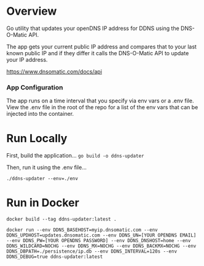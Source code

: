 # Overview

Go utility that updates your openDNS IP address for DDNS using the DNS-O-Matic API. 

The app gets your current public IP address and compares that to your last known public IP and if they differ it calls the DNS-O-Matic API to update your IP address. 

https://www.dnsomatic.com/docs/api

### App Configuration

The app runs on a time interval that you specify via env vars or a .env file. View the .env file in the root of the repo for a list of the env vars that can be injected into the container. 

# Run Locally

First, build the application...
```go build -o ddns-updater```

Then, run it using the .env file...

```./ddns-updater --env=./env```

# Run in Docker

```docker build --tag ddns-updater:latest .```

```docker run --env DDNS_BASEHOST=myip.dnsomatic.com --env DDNS_UPDHOST=updates.dnsomatic.com --env DDNS_UN=[YOUR OPENDNS EMAIL] --env DDNS_PW=[YOUR OPENDNS PASSWORD] --env DDNS_DNSHOST=home --env DDNS_WILDCARD=NOCHG --env DDNS_MX=NOCHG --env DDNS_BACKMX=NOCHG --env DDNS_DBPATH=./persistence/ip.db --env DDNS_INTERVAL=120s --env DDNS_DEBUG=true ddns-updater:latest```
